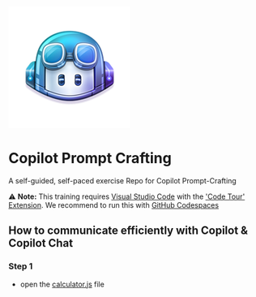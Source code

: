 ![copilot](docs/images/copilot.png)
# Copilot Prompt Crafting

A self-guided, self-paced exercise Repo for Copilot Prompt-Crafting

⚠️ **Note:** This training requires [Visual Studio Code](https://code.visualstudio.com) with the ['Code Tour' Extension](https://marketplace.visualstudio.com/items?itemName=vsls-contrib.codetour). We recommend to run this with [GitHub Codespaces](https://github.com/features/codespaces)

## How to communicate efficiently with Copilot & Copilot Chat

### Step 1 

- open the [calculator.js](calculator.js) file
